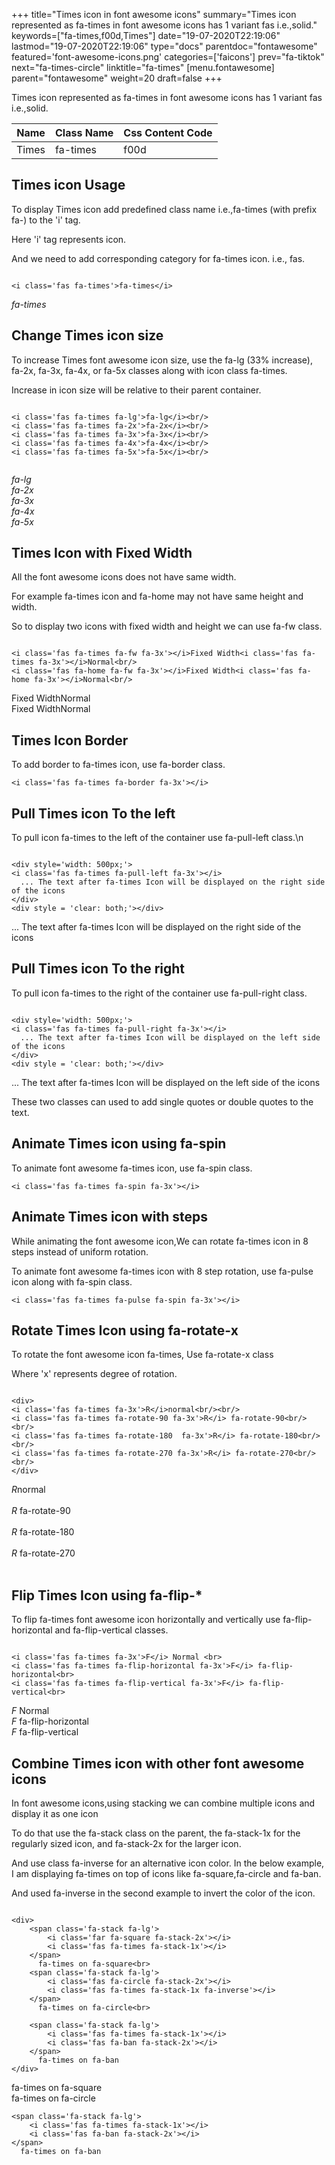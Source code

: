 +++
title="Times icon in font awesome icons"
summary="Times icon represented as fa-times in font awesome icons has 1 variant fas i.e.,solid."
keywords=["fa-times,f00d,Times"]
date="19-07-2020T22:19:06"
lastmod="19-07-2020T22:19:06"
type="docs"
parentdoc="fontawesome"
featured='font-awesome-icons.png'
categories=['faicons']
prev="fa-tiktok"
next="fa-times-circle"
linktitle="fa-times"
[menu.fontawesome]
parent="fontawesome"
weight=20
draft=false
+++


Times icon represented as fa-times in font awesome icons has 1 variant fas i.e.,solid.

<div class='table-responsive'><table class='table'><thead><tr><th>Name</th><th>Class Name</th><th>Css Content Code</th></tr></thead><tbody><tr><td>Times</td><td>fa-times</td><td>f00d</td></tr></tbody></table></div>



## Times icon Usage

To display Times icon add predefined class name i.e.,fa-times (with prefix fa-) to the 'i' tag.

Here 'i' tag represents icon.

And we need to add corresponding category for fa-times icon. i.e., fas.


```

<i class='fas fa-times'>fa-times</i>
```

<i class='fas fa-times'>fa-times</i>




## Change Times icon size
To increase Times font awesome icon size, use the fa-lg (33% increase), fa-2x, fa-3x, fa-4x, or fa-5x classes along with icon class fa-times.

Increase in icon size will be relative to their parent container. 

```

<i class='fas fa-times fa-lg'>fa-lg</i><br/>
<i class='fas fa-times fa-2x'>fa-2x</i><br/>
<i class='fas fa-times fa-3x'>fa-3x</i><br/>
<i class='fas fa-times fa-4x'>fa-4x</i><br/>
<i class='fas fa-times fa-5x'>fa-5x</i><br/>
            
```

<i class='fas fa-times fa-lg'>fa-lg</i><br/>
<i class='fas fa-times fa-2x'>fa-2x</i><br/>
<i class='fas fa-times fa-3x'>fa-3x</i><br/>
<i class='fas fa-times fa-4x'>fa-4x</i><br/>
<i class='fas fa-times fa-5x'>fa-5x</i><br/>
            



## Times Icon with Fixed Width 

All the font awesome icons does not have same width.

For example fa-times icon and fa-home may not have same height and width.

So to display two icons with fixed width and height we can use fa-fw class.


```

<i class='fas fa-times fa-fw fa-3x'></i>Fixed Width<i class='fas fa-times fa-3x'></i>Normal<br/>
<i class='fas fa-home fa-fw fa-3x'></i>Fixed Width<i class='fas fa-home fa-3x'></i>Normal<br/>
```

<i class='fas fa-times fa-fw fa-3x'></i>Fixed Width<i class='fas fa-times fa-3x'></i>Normal<br/>
<i class='fas fa-home fa-fw fa-3x'></i>Fixed Width<i class='fas fa-home fa-3x'></i>Normal<br/>



## Times Icon Border 

To add border to fa-times icon, use fa-border class.


```
<i class='fas fa-times fa-border fa-3x'></i>

```
<i class='fas fa-times fa-border fa-3x'></i>





## Pull Times icon To the left

To pull icon fa-times to the left of the container use fa-pull-left class.\n

```

<div style='width: 500px;'>
<i class='fas fa-times fa-pull-left fa-3x'></i>
  ... The text after fa-times Icon will be displayed on the right side of the icons
</div>
<div style = 'clear: both;'></div>
```

<div style='width: 500px;'>
<i class='fas fa-times fa-pull-left fa-3x'></i>
  ... The text after fa-times Icon will be displayed on the right side of the icons
</div>
<div style = 'clear: both;'></div>




## Pull Times icon To the right
To pull icon fa-times to the right of the container use fa-pull-right class.

```

<div style='width: 500px;'>
<i class='fas fa-times fa-pull-right fa-3x'></i>
  ... The text after fa-times Icon will be displayed on the left side of the icons
</div>
<div style = 'clear: both;'></div>
```

<div style='width: 500px;'>
<i class='fas fa-times fa-pull-right fa-3x'></i>
  ... The text after fa-times Icon will be displayed on the left side of the icons
</div>
<div style = 'clear: both;'></div>

These two classes can used to add single quotes or double quotes to the text.


## Animate Times icon using fa-spin
To animate font awesome fa-times icon, use fa-spin class.

```
<i class='fas fa-times fa-spin fa-3x'></i>
```
<i class='fas fa-times fa-spin fa-3x'></i>




## Animate Times icon with steps
While animating the font awesome icon,We can rotate fa-times icon in 8 steps instead of uniform rotation.

To animate font awesome fa-times icon with 8 step rotation, use fa-pulse icon along with fa-spin class.


```
<i class='fas fa-times fa-pulse fa-spin fa-3x'></i>

```
<i class='fas fa-times fa-pulse fa-spin fa-3x'></i>





## Rotate Times Icon using fa-rotate-x
To rotate the font awesome icon fa-times, Use fa-rotate-x class

Where 'x' represents degree of rotation.


```

<div>
<i class='fas fa-times fa-3x'>R</i>normal<br/><br/>
<i class='fas fa-times fa-rotate-90 fa-3x'>R</i> fa-rotate-90<br/><br/> 
<i class='fas fa-times fa-rotate-180  fa-3x'>R</i> fa-rotate-180<br/><br/> 
<i class='fas fa-times fa-rotate-270 fa-3x'>R</i> fa-rotate-270<br/><br/>
</div>
```

<div>
<i class='fas fa-times fa-3x'>R</i>normal<br/><br/>
<i class='fas fa-times fa-rotate-90 fa-3x'>R</i> fa-rotate-90<br/><br/> 
<i class='fas fa-times fa-rotate-180  fa-3x'>R</i> fa-rotate-180<br/><br/> 
<i class='fas fa-times fa-rotate-270 fa-3x'>R</i> fa-rotate-270<br/><br/>
</div>




## Flip Times Icon using fa-flip-*
To flip fa-times font awesome icon horizontally and vertically use fa-flip-horizontal and fa-flip-vertical classes. 

```

<i class='fas fa-times fa-3x'>F</i> Normal <br>
<i class='fas fa-times fa-flip-horizontal fa-3x'>F</i> fa-flip-horizontal<br>
<i class='fas fa-times fa-flip-vertical fa-3x'>F</i> fa-flip-vertical<br>
```

<i class='fas fa-times fa-3x'>F</i> Normal <br>
<i class='fas fa-times fa-flip-horizontal fa-3x'>F</i> fa-flip-horizontal<br>
<i class='fas fa-times fa-flip-vertical fa-3x'>F</i> fa-flip-vertical<br>




## Combine Times icon with other font awesome icons
In font awesome icons,using stacking we can combine multiple icons and display it as one icon 

To do that use the fa-stack class on the parent, the fa-stack-1x for the regularly sized icon, and fa-stack-2x for the larger icon.

And use class fa-inverse for an alternative icon color. 
In the below example, I am displaying fa-times on top of icons like fa-square,fa-circle and fa-ban.

And used fa-inverse in the second example to invert the color of the icon.

```

<div>
    <span class='fa-stack fa-lg'>
        <i class='far fa-square fa-stack-2x'></i>
        <i class='fas fa-times fa-stack-1x'></i>
    </span>
      fa-times on fa-square<br>
    <span class='fa-stack fa-lg'>
        <i class='fas fa-circle fa-stack-2x'></i>
        <i class='fas fa-times fa-stack-1x fa-inverse'></i>
    </span>
      fa-times on fa-circle<br>

    <span class='fa-stack fa-lg'>
        <i class='fas fa-times fa-stack-1x'></i>
        <i class='fas fa-ban fa-stack-2x'></i>
    </span>
      fa-times on fa-ban
</div>
```

<div>
    <span class='fa-stack fa-lg'>
        <i class='far fa-square fa-stack-2x'></i>
        <i class='fas fa-times fa-stack-1x'></i>
    </span>
      fa-times on fa-square<br>
    <span class='fa-stack fa-lg'>
        <i class='fas fa-circle fa-stack-2x'></i>
        <i class='fas fa-times fa-stack-1x fa-inverse'></i>
    </span>
      fa-times on fa-circle<br>

    <span class='fa-stack fa-lg'>
        <i class='fas fa-times fa-stack-1x'></i>
        <i class='fas fa-ban fa-stack-2x'></i>
    </span>
      fa-times on fa-ban
</div>






